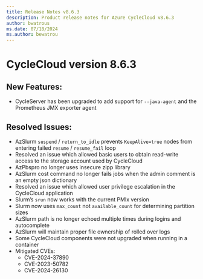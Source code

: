 ```yaml
---
title: Release Notes v8.6.3
description: Product release notes for Azure CycleCloud v8.6.3
author: bwatrous
ms.date: 07/18/2024
ms.author: bewatrou
---
```


# CycleCloud version 8.6.3

## New Features:

* CycleServer has been upgraded to add support for `--java-agent` and the Prometheus JMX exporter agent 

## Resolved Issues:

* AzSlurm `suspend` / `return_to_idle` prevents `KeepAlive=true` nodes from entering failed `resume` / `resume_fail` loop 
* Resolved an issue which allowed basic users to obtain read-write access to the storage account used by CycleCloud 
* AzPbspro no longer uses insecure zipp library 
* AzSlurm cost command no longer fails jobs when the admin comment is an empty json dictionary 
* Resolved an issue which allowed user privilege escalation in the CycleCloud application
* Slurm’s `srun` now works with the current PMIx version 
* Slurm now uses `max_count` not `available_count` for determining partition sizes 
* AzSlurm path is no longer echoed multiple times during logins and autocomplete 
* AzSlurm will maintain proper file ownership of rolled over logs  
* Some CycleCloud components were not upgraded when running in a container 
* Mitigated CVEs: 
    * CVE-2024-37890
    * CVE-2023-50782
    * CVE-2024-26130

